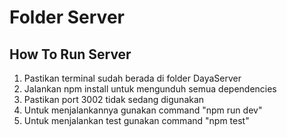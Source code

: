 # Folder Server

## How To Run Server

1. Pastikan terminal sudah berada di folder DayaServer
2. Jalankan npm install untuk mengunduh semua dependencies
3. Pastikan port 3002 tidak sedang digunakan 
4. Untuk menjalankannya gunakan command 
    "npm run dev"
5. Untuk menjalankan test gunakan command
    "npm test"


